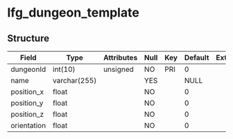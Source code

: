# lfg\_dungeon\_template

## Structure

| Field          | Type         | Attributes | Null | Key | Default | Extra | Comment |
|----------------|--------------|------------|------|-----|---------|-------|---------|
| dungeonId      | int(10)      | unsigned   | NO   | PRI | 0       |       |         |
| name           | varchar(255) |            | YES  |     | NULL    |       |         |
| position\_x    | float        |            | NO   |     | 0       |       |         |
| position\_y    | float        |            | NO   |     | 0       |       |         |
| position\_z    | float        |            | NO   |     | 0       |       |         |
| orientation    | float        |            | NO   |     | 0       |       |         |
